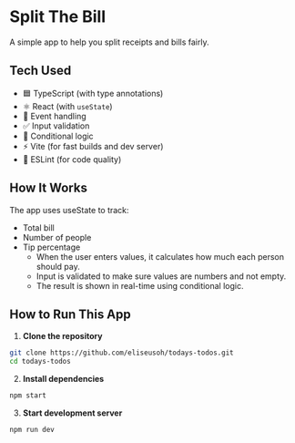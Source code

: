 # Split The Bill 

A simple app to help you split receipts and bills fairly.

## Tech Used

- 🟦 TypeScript (with type annotations)
- ⚛️ React (with `useState`)
- 🧠 Event handling
- ✅ Input validation
- 🔀 Conditional logic
- ⚡️ Vite (for fast builds and dev server)
- 🧹 ESLint (for code quality)

## How It Works

The app uses useState to track:
- Total bill
- Number of people
- Tip percentage
   - When the user enters values, it calculates how much each person should pay.
   - Input is validated to make sure values are numbers and not empty.
   - The result is shown in real-time using conditional logic.

## How to Run This App

1. **Clone the repository**

```bash
git clone https://github.com/eliseusoh/todays-todos.git
cd todays-todos
```

2. **Install dependencies**

```bash
npm start
```

3. **Start development server**

```bash
npm run dev
```




